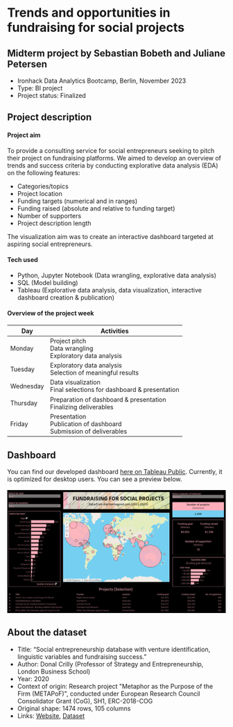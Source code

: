 # Trends and opportunities in fundraising for social projects
## Midterm project by Sebastian Bobeth and Juliane Petersen
- Ironhack Data Analytics Bootcamp, Berlin, November 2023
- Type: BI project
- Project status: Finalized

## Project description
#### Project aim
To provide a consulting service for social entrepreneurs seeking to pitch their project on fundraising platforms. We aimed to develop an overview of trends and success criteria by conducting explorative data analysis (EDA) on the following features:
- Categories/topics
- Project location
- Funding targets (numerical and in ranges)
- Funding raised (absolute and relative to funding target)
- Number of supporters
- Project description length   

The visualization aim was to create an interactive dashboard targeted at aspiring social entrepreneurs.

#### Tech used
- Python, Jupyter Notebook (Data wrangling, explorative data analysis)
- SQL (Model building)
- Tableau (Explorative data analysis, data visualization, interactive dashboard creation & publication)

#### Overview of the project week
| Day       | Activities                                                                 |
| --------- | -------------------------------------------------------------------------- |
| Monday    | Project pitch <br/>Data wrangling <br/>Exploratory data analysis           |
| Tuesday   | Exploratory data analysis <br/>Selection of meaningful results             |
| Wednesday | Data visualization <br/>Final selections for dashboard & presentation      |
| Thursday  | Preparation of dashboard & presentation <br/>Finalizing deliverables       |
| Friday    | Presentation <br/>Publication of dashboard <br/>Submission of deliverables |

## Dashboard
You can find our developed dashboard [here on Tableau Public](https://public.tableau.com/app/profile/sebastian.bobeth/viz/fundraising_social_projects_dashboard/DASHBOARD). Currently, it is optimized for desktop users. You can see a preview below.  
<br>
![Dashboard preview](dashboard_preview.png)

## About the dataset
- Title: “Social entrepreneurship database with venture identification, linguistic variables and fundraising success.”
- Author: Donal Crilly (Professor of Strategy and Entrepreneurship, London Business School)
- Year: 2020
- Context of origin: Research project "Metaphor as the Purpose of the Firm (METAPoF)", conducted under European Research Council Consolidator Grant (CoG), SH1, ERC-2018-COG
- Original shape: 1474 rows, 105 columns
- Links: [Website](https://lbsresearch.london.edu/id/eprint/1553/), [Dataset](https://lbsresearch.london.edu/id/eprint/1553/1/Social_enterpreneurship_data_with_venture_identification_linguistic_variables_and_fundraising_success.xlsx)
